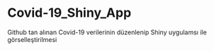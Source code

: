 # Covid-19_Shiny_App
Github tan alınan Covid-19 verilerinin düzenlenip Shiny uygulamsı ile görselleştirilmesi
